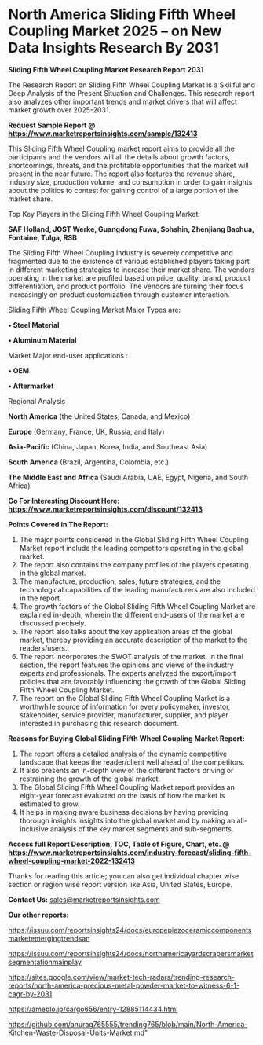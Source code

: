 # North America Sliding Fifth Wheel Coupling Market 2025 – on New Data Insights Research By 2031

<strong>Sliding Fifth Wheel Coupling Market Research Report 2031</strong>

The Research Report on Sliding Fifth Wheel Coupling Market is a Skillful and Deep Analysis of the Present Situation and Challenges. This research report also analyzes other important trends and market drivers that will affect market growth over 2025-2031.

<strong>Request Sample Report @ <a href=https://www.marketreportsinsights.com/sample/132413>https://www.marketreportsinsights.com/sample/132413</a></strong>

This Sliding Fifth Wheel Coupling market report aims to provide all the participants and the vendors will all the details about growth factors, shortcomings, threats, and the profitable opportunities that the market will present in the near future. The report also features the revenue share, industry size, production volume, and consumption in order to gain insights about the politics to contest for gaining control of a large portion of the market share.

Top Key Players in the Sliding Fifth Wheel Coupling Market:

<strong>SAF Holland, JOST Werke, Guangdong Fuwa, Sohshin, Zhenjiang Baohua, Fontaine, Tulga, RSB</strong>

The Sliding Fifth Wheel Coupling Industry is severely competitive and fragmented due to the existence of various established players taking part in different marketing strategies to increase their market share. The vendors operating in the market are profiled based on price, quality, brand, product differentiation, and product portfolio. The vendors are turning their focus increasingly on product customization through customer interaction.

Sliding Fifth Wheel Coupling Market Major Types are:

<strong>• Steel Material

• Aluminum Material</strong>

Market Major end-user applications :

<strong>• OEM

• Aftermarket</strong>

Regional Analysis

</u><strong><b>North America</b></strong> (the United States, Canada, and Mexico)

<strong><b>Europe </b></strong>(Germany, France, UK, Russia, and Italy)

<strong><b>Asia-Pacific</b></strong> (China, Japan, Korea, India, and Southeast Asia)

<strong><b>South America</b></strong> (Brazil, Argentina, Colombia, etc.)

<strong><b>The Middle East and Africa</b></strong> (Saudi Arabia, UAE, Egypt, Nigeria, and South Africa)

<strong>Go For Interesting Discount Here: <a href=https://www.marketreportsinsights.com/discount/132413>https://www.marketreportsinsights.com/discount/132413</a></strong>

<strong>Points Covered in The Report:</strong>
<ol>
  <li>The major points considered in the Global Sliding Fifth Wheel Coupling Market report include the leading competitors operating in the global market.</li>
  <li>The report also contains the company profiles of the players operating in the global market.</li>
  <li>The manufacture, production, sales, future strategies, and the technological capabilities of the leading manufacturers are also included in the report.</li>
  <li>The growth factors of the Global Sliding Fifth Wheel Coupling Market are explained in-depth, wherein the different end-users of the market are discussed precisely.</li>
  <li>The report also talks about the key application areas of the global market, thereby providing an accurate description of the market to the readers/users.</li>
  <li>The report incorporates the SWOT analysis of the market. In the final section, the report features the opinions and views of the industry experts and professionals. The experts analyzed the export/import policies that are favorably influencing the growth of the Global Sliding Fifth Wheel Coupling Market.</li>
  <li>The report on the Global Sliding Fifth Wheel Coupling Market is a worthwhile source of information for every policymaker, investor, stakeholder, service provider, manufacturer, supplier, and player interested in purchasing this research document.</li>
</ol>
<strong>Reasons for Buying Global Sliding Fifth Wheel Coupling Market Report:</strong>

<ol>
  <li>The report offers a detailed analysis of the dynamic competitive landscape that keeps the reader/client well ahead of the competitors.</li>
  <li>It also presents an in-depth view of the different factors driving or restraining the growth of the global market.</li>
  <li>The Global Sliding Fifth Wheel Coupling Market report provides an eight-year forecast evaluated on the basis of how the market is estimated to grow.</li>
  <li>It helps in making aware business decisions by having providing thorough insights insights into the global market and by making an all-inclusive analysis of the key market segments and sub-segments.</li>
</ol>
<strong>Access full Report Description, TOC, Table of Figure, Chart, etc. @ <a href=https://www.marketreportsinsights.com/industry-forecast/sliding-fifth-wheel-coupling-market-2022-132413>https://www.marketreportsinsights.com/industry-forecast/sliding-fifth-wheel-coupling-market-2022-132413</a></strong>


Thanks for reading this article; you can also get individual chapter wise section or region wise report version like Asia, United States, Europe.

<strong>Contact Us:</strong>
sales@marketreportsinsights.com

<strong>Our other reports:</strong>

<a href=https://issuu.com/reportsinsights24/docs/europepiezoceramiccomponentsmarketemergingtrendsan>https://issuu.com/reportsinsights24/docs/europepiezoceramiccomponentsmarketemergingtrendsan</a>

<a href=https://issuu.com/reportsinsights24/docs/northamericayardscrapersmarketsegmentationmainplay>https://issuu.com/reportsinsights24/docs/northamericayardscrapersmarketsegmentationmainplay</a>

<a href=https://sites.google.com/view/market-tech-radars/trending-research-reports/north-america-precious-metal-powder-market-to-witness-6-1-cagr-by-2031>https://sites.google.com/view/market-tech-radars/trending-research-reports/north-america-precious-metal-powder-market-to-witness-6-1-cagr-by-2031</a>

<a href=https://ameblo.jp/cargo656/entry-12885114434.html>https://ameblo.jp/cargo656/entry-12885114434.html</a>

<a href=https://github.com/anurag765555/trending765/blob/main/North-America-Kitchen-Waste-Disposal-Units-Market.md>https://github.com/anurag765555/trending765/blob/main/North-America-Kitchen-Waste-Disposal-Units-Market.md</a>"
